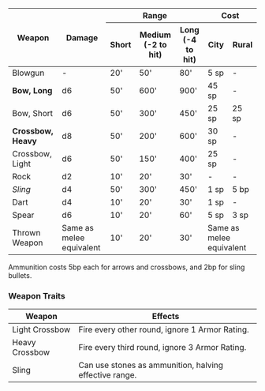 
<table>
    <thead>
        <tr>
            <th rowspan="2">Weapon</th>
            <th rowspan="2">Damage</th>
            <th colspan="3">Range</th>
            <th colspan="2">Cost</th>
        </tr>
        <tr>
            <th>Short</th>
            <th>Medium (-2 to hit)</th>
            <th>Long (-4 to hit)</th>
            <th>City</th>
            <th>Rural</th>
        </tr>
    </thead>
    <tbody>
        <tr>
            <td>Blowgun</td>
            <td>-</td>
            <td>20'</td>
            <td>50'</td>
            <td>80'</td>
            <td>5 sp</td>
            <td>-</td>
        </tr>
        <tr>
            <td><strong>Bow, Long</strong></td>
            <td>d6</td>
            <td>50'</td>
            <td>600'</td>
            <td>900'</td>
            <td>45 sp</td>
            <td>-</td>
        </tr>
        <tr>
            <td>Bow, Short</td>
            <td>d6</td>
            <td>50'</td>
            <td>300'</td>
            <td>450'</td>
            <td>25 sp</td>
            <td>25 sp</td>
        </tr>
        <tr>
            <td><strong>Crossbow, Heavy</strong></td>
            <td>d8</td>
            <td>50'</td>
            <td>200'</td>
            <td>600'</td>
            <td>30 sp</td>
            <td>-</td>
        </tr>
        <tr>
            <td>Crossbow, Light</td>
            <td>d6</td>
            <td>50'</td>
            <td>150'</td>
            <td>400'</td>
            <td>25 sp</td>
            <td>-</td>
        </tr>
        <tr>
            <td>Rock</td>
            <td>d2</td>
            <td>10'</td>
            <td>20'</td>
            <td>30'</td>
            <td>-</td>
            <td>-</td>
        </tr>
        <tr>
            <td><em>Sling</em></td>
            <td>d4</td>
            <td>50'</td>
            <td>300'</td>
            <td>450'</td>
            <td>1 sp</td>
            <td>5 bp</td>
        </tr>
        <tr>
            <td>Dart</td>
            <td>d4</td>
            <td>10'</td>
            <td>20'</td>
            <td>30'</td>
            <td>1 sp</td>
            <td>-</td>
        </tr>
        <tr>
            <td>Spear</td>
            <td>d6</td>
            <td>10'</td>
            <td>20'</td>
            <td>60'</td>
            <td>5 sp</td>
            <td>3 sp</td>
        </tr>
        <tr>
            <td>Thrown Weapon</td>
            <td>Same as melee equivalent</td>
            <td>10'</td>
            <td>20'</td>
            <td>30'</td>
            <td colspan="2">Same as melee equivalent</td>
        </tr>
    </tbody>
</table>

Ammunition costs 5bp each for arrows and crossbows, and 2bp for sling bullets. 
### Weapon Traits

| Weapon         | Effects                                                |
| -------------- | ------------------------------------------------------ |
| Light Crossbow | Fire every other round, ignore 1 Armor Rating.         |
| Heavy Crossbow | Fire every third round, ignore 3 Armor Rating.         |
| Sling          | Can use stones as ammunition, halving effective range. |
